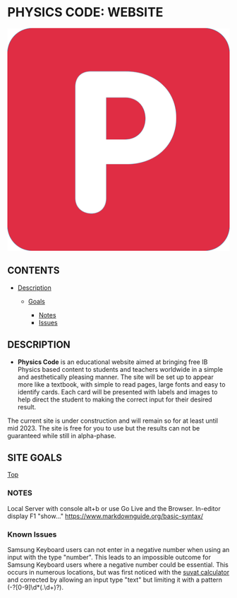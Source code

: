 # PHYSICS CODE: WEBSITE

[![Physics Code Logo](https://github.com/pauld0051/Physics-Code-2/blob/master/assets/images/logo-main.png "Physics Code Logo")](https://pauld0051.github.io/Physics-Code-2)

## CONTENTS

- [Description](#description)

  - [Goals](#site-goals)

    - [Notes](#notes)
    - [Issues](#known-issues)

## DESCRIPTION

- **Physics Code**
is an educational website aimed at bringing free IB Physics based content to students and teachers worldwide in a simple and aesthetically pleasing manner.
The site will be set up to appear more like a textbook, with simple to read pages, large fonts and easy to identify cards. Each card will be presented with labels and images to help direct the student to making the correct input for their desired result.

The current site is under construction and will remain so for at least until mid 2023. The site is free for you to use but the results can not be guaranteed while still in alpha-phase.

## SITE GOALS

[Top](#contents)

### NOTES

Local Server with console alt+b or use Go Live and the Browser.
In-editor display F1 "show..."
<https://www.markdownguide.org/basic-syntax/>

### Known Issues

Samsung Keyboard users can not enter in a negative number when using an input with the type "number". This leads to an impossible outcome for Samsung Keyboard users where a negative number could be essential. This occurs in numerous locations, but was first noticed with the [suvat calculator](https://pauld0051.github.io/Physics-Code-2/suvat.html) and corrected by allowing an input type "text" but limiting it with a pattern (-?[0-9]\d*(\.\d+)?).
